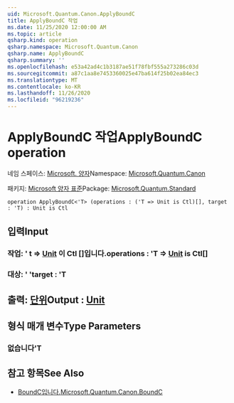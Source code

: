 ```yaml
---
uid: Microsoft.Quantum.Canon.ApplyBoundC
title: ApplyBoundC 작업
ms.date: 11/25/2020 12:00:00 AM
ms.topic: article
qsharp.kind: operation
qsharp.namespace: Microsoft.Quantum.Canon
qsharp.name: ApplyBoundC
qsharp.summary: ''
ms.openlocfilehash: e53a42ad4c1b3187ae51f78fbf555a273286c03d
ms.sourcegitcommit: a87c1aa8e7453360025e47ba614f25b02ea84ec3
ms.translationtype: MT
ms.contentlocale: ko-KR
ms.lasthandoff: 11/26/2020
ms.locfileid: "96219236"
---
```

# <a name="applyboundc-operation"></a><span data-ttu-id="4e09b-102">ApplyBoundC 작업</span><span class="sxs-lookup"><span data-stu-id="4e09b-102">ApplyBoundC operation</span></span>

<span data-ttu-id="4e09b-103">네임 스페이스: [Microsoft. 양자](xref:Microsoft.Quantum.Canon)</span><span class="sxs-lookup"><span data-stu-id="4e09b-103">Namespace: [Microsoft.Quantum.Canon](xref:Microsoft.Quantum.Canon)</span></span>

<span data-ttu-id="4e09b-104">패키지: [Microsoft 양자 표준](https://nuget.org/packages/Microsoft.Quantum.Standard)</span><span class="sxs-lookup"><span data-stu-id="4e09b-104">Package: [Microsoft.Quantum.Standard](https://nuget.org/packages/Microsoft.Quantum.Standard)</span></span>




```qsharp
operation ApplyBoundC<'T> (operations : ('T => Unit is Ctl)[], target : 'T) : Unit is Ctl
```


## <a name="input"></a><span data-ttu-id="4e09b-105">입력</span><span class="sxs-lookup"><span data-stu-id="4e09b-105">Input</span></span>

### <a name="operations--t--unit--is-ctl"></a><span data-ttu-id="4e09b-106">작업: ' t => [Unit](xref:microsoft.quantum.lang-ref.unit)  이 Ctl []입니다.</span><span class="sxs-lookup"><span data-stu-id="4e09b-106">operations : 'T => [Unit](xref:microsoft.quantum.lang-ref.unit)  is Ctl[]</span></span>




### <a name="target--t"></a><span data-ttu-id="4e09b-107">대상: ' '</span><span class="sxs-lookup"><span data-stu-id="4e09b-107">target : 'T</span></span>





## <a name="output--unit"></a><span data-ttu-id="4e09b-108">출력: [단위](xref:microsoft.quantum.lang-ref.unit)</span><span class="sxs-lookup"><span data-stu-id="4e09b-108">Output : [Unit](xref:microsoft.quantum.lang-ref.unit)</span></span>



## <a name="type-parameters"></a><span data-ttu-id="4e09b-109">형식 매개 변수</span><span class="sxs-lookup"><span data-stu-id="4e09b-109">Type Parameters</span></span>

### <a name="t"></a><span data-ttu-id="4e09b-110">없습니다</span><span class="sxs-lookup"><span data-stu-id="4e09b-110">'T</span></span>



## <a name="see-also"></a><span data-ttu-id="4e09b-111">참고 항목</span><span class="sxs-lookup"><span data-stu-id="4e09b-111">See Also</span></span>

- [<span data-ttu-id="4e09b-112">BoundC입니다.</span><span class="sxs-lookup"><span data-stu-id="4e09b-112">Microsoft.Quantum.Canon.BoundC</span></span>](xref:Microsoft.Quantum.Canon.BoundC)
